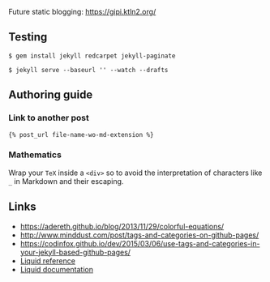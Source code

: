 Future static blogging: https://gipi.ktln2.org/

## Testing

    $ gem install jekyll redcarpet jekyll-paginate

    $ jekyll serve --baseurl '' --watch --drafts

## Authoring guide

### Link to another post

    {% post_url file-name-wo-md-extension %}

### Mathematics

Wrap your ``TeX`` inside a ``<div>`` so to avoid the interpretation
of characters like ``_`` in Markdown and their escaping.

## Links

 - https://adereth.github.io/blog/2013/11/29/colorful-equations/
 - http://www.minddust.com/post/tags-and-categories-on-github-pages/
 - https://codinfox.github.io/dev/2015/03/06/use-tags-and-categories-in-your-jekyll-based-github-pages/
 - [Liquid reference](https://docs.shopify.com/themes/liquid)
 - [Liquid documentation](https://github.com/Shopify/liquid/wiki/Liquid-for-Designers)
